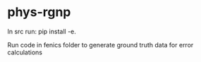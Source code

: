 # phys-rgnp

In src run:
pip install -e. 

Run code in fenics folder to generate ground truth data for error calculations